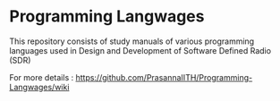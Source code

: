 # Programming Langwages
This repository consists of study manuals of various programming languages used in Design and Development of  Software Defined Radio (SDR)

For more details : https://github.com/PrasannaIITH/Programming-Langwages/wiki
